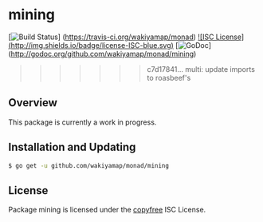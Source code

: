mining
======

[![Build Status](http://img.shields.io/travis/wakiyamap/monad.svg)]
(https://travis-ci.org/wakiyamap/monad) [![ISC License]
(http://img.shields.io/badge/license-ISC-blue.svg)](http://copyfree.org)
[![GoDoc](https://img.shields.io/badge/godoc-reference-blue.svg)]
(http://godoc.org/github.com/wakiyamap/monad/mining)
>>>>>>> c7d17841... multi: update imports to roasbeef's

## Overview

This package is currently a work in progress.

## Installation and Updating

```bash
$ go get -u github.com/wakiyamap/monad/mining
```

## License

Package mining is licensed under the [copyfree](http://copyfree.org) ISC
License.
